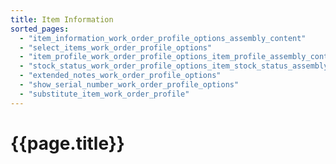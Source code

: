 ```yaml
---
title: Item Information
sorted_pages:
  - "item_information_work_order_profile_options_assembly_content"
  - "select_items_work_order_profile_options"
  - "item_profile_work_order_profile_options_item_profile_assembly_content"
  - "stock_status_work_order_profile_options_item_stock_status_assembly_content"
  - "extended_notes_work_order_profile_options"
  - "show_serial_number_work_order_profile_options"
  - "substitute_item_work_order_profile"
---
```

# {{page.title}}
